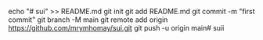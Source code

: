 echo "# sui" >> README.md
git init
git add README.md
git commit -m "first commit"
git branch -M main
git remote add origin https://github.com/mrymhomay/sui.git
git push -u origin main# suii
